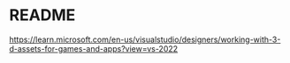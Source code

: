 # README

<https://learn.microsoft.com/en-us/visualstudio/designers/working-with-3-d-assets-for-games-and-apps?view=vs-2022>
